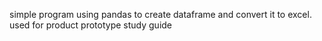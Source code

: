 simple program using pandas to create dataframe and convert it to excel. used for product prototype study guide 
